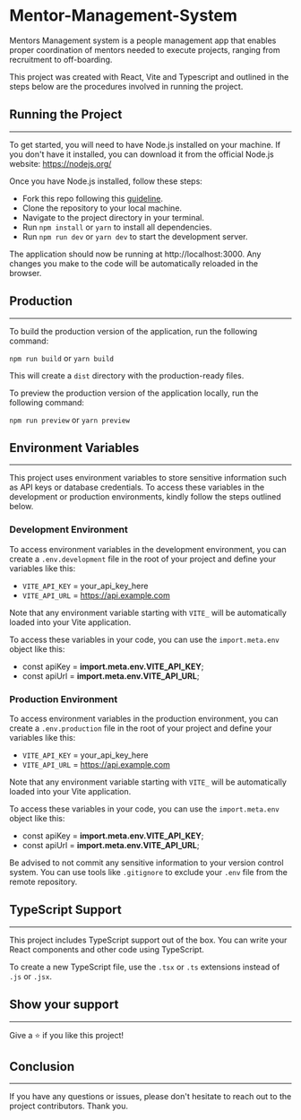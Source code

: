 # Mentor-Management-System

Mentors Management system is a people management app that enables proper
coordination of mentors needed to execute projects, ranging from recruitment to off-boarding.

This project was created with React, Vite and Typescript and outlined in the steps below are the procedures involved in running the project.

## Running the Project

***

To get started, you will need to have Node.js installed on your machine. If you don't have it installed, you can download it from the official Node.js website: https://nodejs.org/

Once you have Node.js installed, follow these steps:

*   Fork this repo following this [guideline](https://docs.github.com/en/get-started/quickstart/fork-a-repo).
*   Clone the repository to your local machine.
*   Navigate to the project directory in your terminal.
*   Run `npm install` or `yarn` to install all dependencies.
*   Run `npm run dev` or `yarn dev` to start the development server.

The application should now be running at http://localhost:3000. Any changes you make to the code will be automatically reloaded in the browser.

## Production

***

To build the production version of the application, run the following command:

`npm run build`  or  `yarn build`

This will create a `dist` directory with the production-ready files.

To preview the production version of the application locally, run the following command:

`npm run preview`  or  `yarn preview`

## Environment Variables

***

This project uses environment variables to store sensitive information such as API keys or database credentials. To access these variables in the development or production environments, kindly follow the steps outlined below.

### Development Environment

To access environment variables in the development environment, you can create a `.env.development` file in the root of your project and define your variables like this:

*   `VITE_API_KEY` = your\_api\_key\_here
*   `VITE_API_URL` = https://api.example.com

Note that any environment variable starting with  `VITE_` will be automatically loaded into your Vite application.

To access these variables in your code, you can use the `import.meta.env` object like this:

*   const apiKey = **import.meta.env.VITE\_API\_KEY**;
*   const apiUrl = **import.meta.env.VITE\_API\_URL**;

### Production Environment

To access environment variables in the production environment, you can create a `.env.production` file in the root of your project and define your variables like this:

*   `VITE_API_KEY` = your\_api\_key\_here
*   `VITE_API_URL` = https://api.example.com

Note that any environment variable starting with  `VITE_` will be automatically loaded into your Vite application.

To access these variables in your code, you can use the `import.meta.env` object like this:

*   const apiKey = **import.meta.env.VITE\_API\_KEY**;
*   const apiUrl = **import.meta.env.VITE\_API\_URL**;

Be advised to not commit any sensitive information to your version control system. You can use tools like `.gitignore` to exclude your `.env` file from the remote repository.

## TypeScript Support

***

This project includes TypeScript support out of the box. You can write your React components and other code using TypeScript.

To create a new TypeScript file, use the `.tsx` or `.ts` extensions instead of `.js` or `.jsx`.

## Show your support

***

Give a ⭐️ if you like this project!

## Conclusion

***

If you have any questions or issues, please don't hesitate to reach out to the project contributors.
Thank you.
